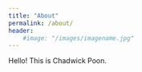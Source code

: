 ```yaml
---
title: "About"
permalink: /about/
header: 
	#image: "/images/imagename.jpg"
---
```


Hello! This is Chadwick Poon.

	
	
